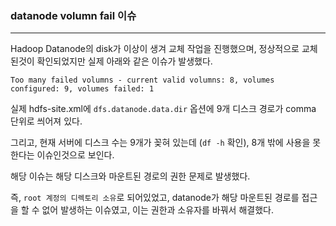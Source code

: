 ### datanode volumn fail 이슈

<hr>


Hadoop Datanode의 disk가 이상이 생겨 교체 작업을 진행했으며, 정상적으로 교체된것이 확인되었지만 실제 아래와 같은 이슈가 발생했다.

```
Too many failed volumns - current valid volumns: 8, volumes configured: 9, volumes failed: 1
```

실제 hdfs-site.xml에 `dfs.datanode.data.dir` 옵션에 9개 디스크 경로가 comma 단위로 씌어져 있다.

그리고, 현재 서버에 디스크 수는 9개가 꽂혀 있는데 (`df -h` 확인), 8개 밖에 사용을 못한다는 이슈인것으로 보인다.



해당 이슈는 해당 디스크와 마운트된 경로의 권한 문제로 발생했다.

즉, `root 계정의 디렉토리 소유`로 되어있었고, datanode가 해당 마운트된 경로를 접근을 할 수 없어 발생하는 이슈였고, 이는 권한과 소유자를 바꿔서 해결했다.

